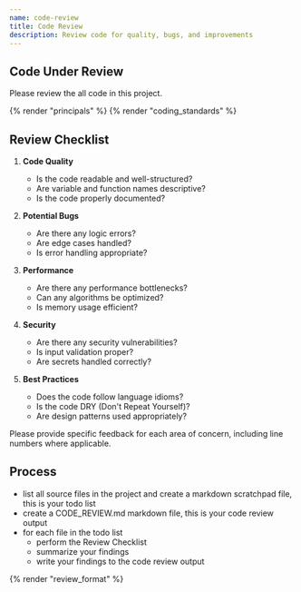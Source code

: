 ```yaml
---
name: code-review
title: Code Review
description: Review code for quality, bugs, and improvements
---
```


## Code Under Review

Please review the all code in this project.

{% render "principals" %}
{% render "coding_standards" %}

## Review Checklist

1. **Code Quality**
   - Is the code readable and well-structured?
   - Are variable and function names descriptive?
   - Is the code properly documented?

2. **Potential Bugs**
   - Are there any logic errors?
   - Are edge cases handled?
   - Is error handling appropriate?

3. **Performance**
   - Are there any performance bottlenecks?
   - Can any algorithms be optimized?
   - Is memory usage efficient?

4. **Security**
   - Are there any security vulnerabilities?
   - Is input validation proper?
   - Are secrets handled correctly?

5. **Best Practices**
   - Does the code follow language idioms?
   - Is the code DRY (Don't Repeat Yourself)?
   - Are design patterns used appropriately?

Please provide specific feedback for each area of concern, including line numbers where applicable.

## Process

- list all source files in the project and create a markdown scratchpad file, this is your todo list
- create a CODE_REVIEW.md markdown file, this is your code review output
- for each file in the todo list
  - perform the Review Checklist
  - summarize your findings
  - write your findings to the code review output

{% render "review_format" %}
